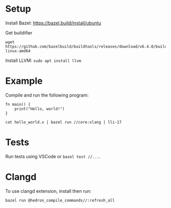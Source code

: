 # Setup

Install Bazel: https://bazel.build/install/ubuntu

Get buildifier

```
wget https://github.com/bazelbuild/buildtools/releases/download/v6.4.0/buildifier-linux-amd64
```

Install LLVM: `sudo apt install llvm`

# Example

Compile and run the following program:

```x
fn main() {
    print("Hello, world!")
}
```

```
cat hello_world.x | bazel run //core:xlang | lli-17
```

# Tests

Run tests using VSCode or `bazel test //...`.

# Clangd

To use clangd extension, install then run:

```
bazel run @hedron_compile_commands//:refresh_all
```
